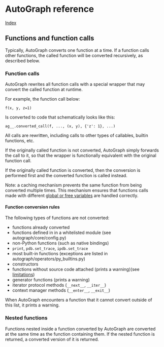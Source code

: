 # AutoGraph reference

[Index](index.md)

## Functions and function calls

Typically, AutoGraph converts one function at a time. If a function calls other
functions, the called function will be converted recursively, as described
below.

### Function calls

AutoGraph rewrites all function calls with a special wrapper that may convert
the called function at runtime.

For example, the function call below:

```
f(x, y, z=1)
```

Is converted to code that schematically looks like this:

```
ag__.converted_call(f, ..., (x, y), {'z': 1}, ...)
```

All calls are rewritten, including calls to other types of callables, builtin
functions, etc.

If the originally called function is not converted, AutoGraph simply
forwards the call to it, so that the wrapper is functionally equivalent with
the original function call.

If the originally called function is converted, then the conversion is performed
first and the converted function is called instead.

Note: a caching mechanism prevents the same function from being converted
multiple times. This mechanism ensures that functions calls made with different
[global or free variables](https://docs.python.org/3/reference/executionmodel.html#binding-of-names)
are handled correctly.

#### Function conversion rules

The following types of functions are not converted:

  * functions already converted
  * functions defined in in a whitelisted module (see autograph/core/config.py)
  * non-Python functions (such as native bindings)
  * `print`, `pdb.set_trace`, `ipdb.set_trace`
  * most built-in functions (exceptions are listed in
    autograph/operators/py_builtins.py)
  * constructors
  * functions without source code attached (prints a warning)(see
    [limitations](limitations.md))
  * generator functions (prints a warning)
  * iterator protocol methods (`__next__`, `__iter__`)
  * context manager methods (`__enter__`, `__exit__`)

When AutoGraph encounters a function that it cannot convert outside of this
list, it prints a warning.

### Nested functions

Functions nested inside a function converted by AutoGraph are converted
at the same time as the function containing them. If the nested function is
returned, a converted version of it is returned.
